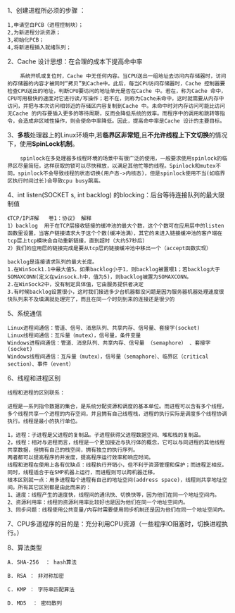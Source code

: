 1、创建进程所必须的步骤 ：

```
1,申请空白PCB（进程控制块）；
2,为新进程分派资源；
3,初始化PCB；
4,将新进程插入就绪队列；
```



2、Cache 设计思想：在合理的成本下提高命中率

```
	系统开机或复位时，Cache 中无任何内容。当CPU送出一组地址去访问内存储器时，访问的存储器的内容才被同时“拷贝”到Cache中。此后，每当CPU访问存储器时，Cache 控制器要检查CPU送出的地址，判断CPU要访问的地址单元是否在Cache 中。若在，称为Cache 命中，CPU可用极快的速度对它进行读/写操作；若不在，则称为Cache未命中，这时就需要从内存中访问，并把与本次访问相邻近的存储区内容复制到Cache 中。未命中时对内存访问可能比访问无Cache 的内存要插入更多的等待周期，反而会降低系统的效率。而程序中的调用和跳转等指令，会造成非区域性操作，则会使命中率降低。因此，提高命中率是Cache 设计的主要目标。
```



3、**多核**处理器上的Linux环境中,若**临界区非常短**,且**不允许线程上下文切换**的情况下，使用**SpinLock机制**。

```
	spinlock在多处理器多线程环境的场景中有很广泛的使用，一般要求使用spinlock的临界区尽量简短，这样获取的锁可以尽快释放，以满足其他忙等的线程。Spinlock和mutex不同，spinlock不会导致线程的状态切换(用户态->内核态)，但是spinlock使用不当(如临界区执行时间过长)会导致cpu busy飙高。
```



4、int listen(SOCKET s, int backlog) 的blocking：后台等待连接队列的最大限制值

```
《TCP/IP详解   卷1：协议》 解释 
1）backlog  用于在TCP层接收链接的缓冲池的最大个数，这个个数可在应用层中的listen函数里设置，当客户链接请求大于这个个数(缓冲池满），其它的未进入链接缓冲池的客户端在tcp层上tcp模块会自动重新链接，直到超时（大约57秒后）   
2）我们的应用层的链接完成是要从tcp层的链接缓冲池中移出一个（accept函数实现）

backlog是连接请求队列的最大长度。   
1.在WinSock1.1中最大值5。如果backlog小于1，则backlog被置喂1；若backlog大于SOMAXCONN(定义在winsock.h中，值为5)，则backlog被置为SOMAXCONN。   
2.在WinSock2中，没有制定具体值，它由服务提供者决定   
3.有时候backlog设置很小，这时我们接进多少台机器都没问题是因为服务器机器处理速度很快队列来不及填满就处理完了，而且在同一个时刻到来的连接还是很少的
```



5、系统通信

```
Linux进程间通信：管道、信号、消息队列、共享内存、信号量、套接字(socket)
Linux线程间通信：互斥量（mutex），信号量，条件变量
Windows进程间通信：管道、消息队列、共享内存、信号量 （semaphore） 、套接字(socket)
Windows线程间通信：互斥量（mutex），信号量（semaphore）、临界区（critical section）、事件（event）
```



6、线程和进程区别

```
线程和进程的区别联系：

进程是一系列指令数据的集合，是系统分配资源和调度的基本单位。而进程可以含有多个线程，多个线程共享一个进程的内存空间，并且拥有自己线程栈，进程的执行实际是调度多个线程协调执行。线程是最小的执行单位。

1，进程：子进程是父进程的复制品。子进程获得父进程数据空间、堆和栈的复制品。
2，线程：相对与进程而言，线程是一个更加接近与执行体的概念，它可以与同进程的其他线程共享数据，但拥有自己的栈空间，拥有独立的执行序列。 
两者都可以提高程序的并发度，提高程序运行效率和响应时间。 
线程和进程在使用上各有优缺点：线程执行开销小，但不利于资源管理和保护；而进程正相反。同时，线程适合于在SMP机器上运行，而进程则可以跨机器迁移。
根本区别就一点：用多进程每个进程有自己的地址空间(address space)，线程则共享地址空间。所有其它区别都是由此而来的： 
1、速度：线程产生的速度快，线程间的通讯快、切换快等，因为他们在同一个地址空间内。 
2、资源利用率：线程的资源利用率比较好也是因为他们在同一个地址空间内。 
3、同步问题：线程使用公共变量/内存时需要使用同步机制还是因为他们在同一个地址空间内。
```



7、CPU多道程序的目的是：充分利用CPU资源（一些程序IO阻塞时，切换进程执行。）



8、算法类型

```
A. SHA-256  ： hash算法

B. RSA ： 非对称加密

C. KMP ： 字符串匹配算法

D. MD5  ： 密码散列
```

